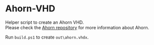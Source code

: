 # Ahorn-VHD
Helper script to create an Ahorn VHD.  
Please check the [Ahorn repository](https://github.com/CelestialCartographers/Ahorn/) for more information about Ahorn.

Run `build.ps1` to create `out\ahorn.vhdx`.

